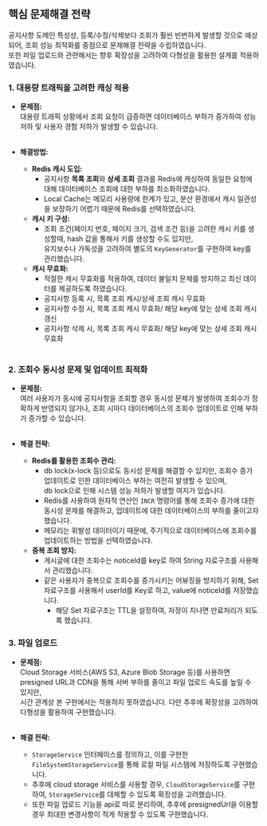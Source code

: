 ## 핵심 문제해결 전략

공지사항 도메인 특성상, 등록/수정/삭제보다 조회가 훨씬 빈번하게 발생할 것으로 예상되어, 조회 성능 최적화를 중점으로 문제해결 전략을 수립하였습니다.<br/>
또한 파일 업로드와 관련해서는 향후 확장성을 고려하여 다형성을 활용한 설계를 적용하였습니다.

### 1. 대용량 트래픽을 고려한 캐싱 적용
- **문제점:**  
  대용량 트래픽 상황에서 조회 요청이 급증하면 데이터베이스 부하가 증가하여 성능 저하 및 사용자 경험 저하가 발생할 수 있습니다.
<br/><br/>

- **해결방법:**
    - **Redis 캐시 도입:**
        - 공지사항 **목록 조회**와 **상세 조회** 결과를 Redis에 캐싱하여 동일한 요청에 대해 데이터베이스 조회에 대한 부하를 최소화하였습니다.<br/>
        - Local Cache는 메모리 사용량에 한계가 있고,  분산 환경에서 캐시 일관성을 보장하기 어렵기 때문에 Redis를 선택하였습니다.
    - **캐시 키 구성:**
        - 조회 조건(페이지 번호, 페이지 크기, 검색 조건 등)을 고려한 캐시 키를 생성할때, hash 값을 통해서 키를 생성할 수도 있지만, <br/>
          유지보수나 가독성을 고려하여 별도의 `KeyGenerator`를 구현하여 key를 관리했습니다.
    - **캐시 무효화:**
        - 적절한 캐시 무효화를 적용하여, 데이터 불일치 문제를 방지하고 최신 데이터를 제공하도록 하였습니다.
        - 공지사항 등록 시, 목록 조회 캐시/상세 조회 캐시 무효화
        - 공지사항 수정 시, 목록 조회 캐시 무효화/ 해당 key에 맞는 상세 조회 캐시 갱신
        - 공지사항 삭제 시, 목록 조회 캐시 무효화/ 해당 key에 맞는 상세 조회 캐시 무효화
<br/><br/>

### 2. 조회수 동시성 문제 및 업데이트 최적화

- **문제점:**  
  여러 사용자가 동시에 공지사항을 조회할 경우 동시성 문제가 발생하여 조회수가 정확하게 반영되지 않거나, 조회 시마다 데이터베이스의 조회수 업데이트로 인해 부하가 증가할 수 있습니다.
<br/><br/>

- **해결 전략:**
    - **Redis를 활용한 조회수 관리:**
        - db lock(x-lock 등)으로도 동시성 문제를 해결할 수 있지만, 조회수 증가 업데이트로 인한 데이터베이스 부하는 여전히 발생할 수 있으며,<br/>
          db lock으로 인해 시스템 성능 저하가 발생할 여지가 있습니다.<br/>
        - Redis를 사용하여 원자적 연산인 `INCR` 명령어를 통해 조회수 증가에 대한 동시성 문제를 해결하고, 업데이트에 대한 데이터베이스의 부하를 줄이고자 했습니다.
        - 메모리는 휘발성 데이터이기 때문에, 주기적으로 데이터베이스에 조회수를 업데이트하는 방법을 선택하였습니다.
    - **중복 조회 방지:**
        - 게시글에 대한 조회수는 noticeId를 key로 하여 String 자료구조를 사용해서 관리했습니다.
        - 같은 사용자가 중복으로 조회수를 증가시키는 어뷰징을 방지하기 위해, Set 자료구조를 사용해서 userId를 Key로 하고, value에 noticeId를 저장했습니다.
            - 해당 Set 자료구조는 TTL을 설정하여, 자정이 지나면 만료처리가 되도록 했습니다.

### 3. 파일 업로드
- **문제점:**  
  Cloud Storage 서비스(AWS S3, Azure Blob Storage 등)를 사용하면 presigned URL과 CDN을 통해 서버 부하를 줄이고 파일 업로드 속도를 높일 수 있지만,<br/>
  시간 관계상 본 구현에서는 적용하지 못하였습니다. 다만 추후에 확장성을 고려하여 다형성을 활용하여 구현했습니다.
<br/><br/>

- **해결 전략:**
  - `StorageService` 인터페이스를 정의하고, 이를 구현한 `FileSystemStorageService`를 통해 로컬 파일 시스템에 저장하도록 구현했습니다.
  - 추후에 cloud storage 서비스를 사용할 경우, `CloudStorageService`를 구현하여, `StorageService`를 대체할 수 있도록 확장성을 고려했습니다.
  - 또한 파일 업로드 기능을 api로 따로 분리하여, 추후에 presignedUrl을 이용할 경우 최대한 변경사항이 적게 적용할 수 있도록 구현했습니다.
<br/><br/>
